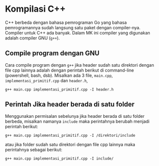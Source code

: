 # Kompilasi C++
C++ berbeda dengan bahasa pemrograman Go yang bahasa pemrogramannya sudah langsung satu paket dengan compiler-nya. Compiler untuk C++ ada banyak. Dalam MK ini compiler yang
digunakan adalah compiler GNU (`g++`).
## Compile program dengan GNU
Cara compile program dengan `g++` jika header sudah satu direktori dengan file cpp lainnya adalah dengan perintah berikut di command-line (powershell, bash, dsb).
Misalkan ada 3 file, `main.cpp`, `implementasi_primitif.cpp` dan `header.h`,
```
g++ main.cpp implementasi_primitif.cpp -I header.h
```
## Perintah Jika header berada di satu folder
Menggunakan permisalan sebelunya jika header berada di satu folder berbeda, misalkan namanya `include` maka perintahnya berubah menjadi perintah berikut:
```
g++ main.cpp implementasi_primitif.cpp -I /direktori/include
```
atau jika folder sudah satu direktori dengan file cpp lainnya maka perintahnya sebagai berikut:
```
g++ main.cpp implementasi_primitif.cpp -I include/
```
